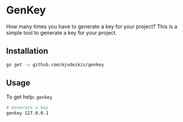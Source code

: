# GenKey

How many times you have to generate a key for your project?
This is a simple tool to generate a key for your project.

## Installation

```bash
go get -u github.com/mjudeikis/genkey
```

## Usage

To get help: `genkey`

```bash
# Generate a key
genkey 127.0.0.1
```


